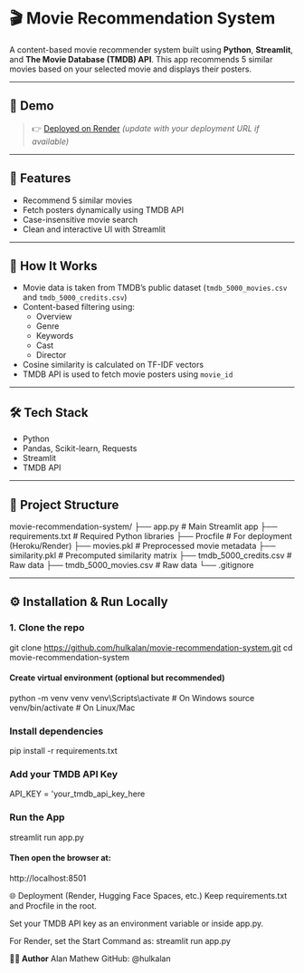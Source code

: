 # 🎬 Movie Recommendation System

A content-based movie recommender system built using **Python**, **Streamlit**, and **The Movie Database (TMDB) API**. This app recommends 5 similar movies based on your selected movie and displays their posters.

---

## 🚀 Demo

> 👉 [Deployed on Render](#) *(update with your deployment URL if available)*

---

## 📌 Features

- Recommend 5 similar movies
- Fetch posters dynamically using TMDB API
- Case-insensitive movie search
- Clean and interactive UI with Streamlit

---

## 🧠 How It Works

- Movie data is taken from TMDB’s public dataset (`tmdb_5000_movies.csv` and `tmdb_5000_credits.csv`)
- Content-based filtering using:
  - Overview
  - Genre
  - Keywords
  - Cast
  - Director
- Cosine similarity is calculated on TF-IDF vectors
- TMDB API is used to fetch movie posters using `movie_id`

---

## 🛠️ Tech Stack

- Python
- Pandas, Scikit-learn, Requests
- Streamlit
- TMDB API

---

## 📂 Project Structure

movie-recommendation-system/
├── app.py # Main Streamlit app
├── requirements.txt # Required Python libraries
├── Procfile # For deployment (Heroku/Render)
├── movies.pkl # Preprocessed movie metadata
├── similarity.pkl # Precomputed similarity matrix
├── tmdb_5000_credits.csv # Raw data
├── tmdb_5000_movies.csv # Raw data
└── .gitignore



---

## ⚙️ Installation & Run Locally

### 1. Clone the repo

git clone https://github.com/hulkalan/movie-recommendation-system.git
cd movie-recommendation-system



#### Create virtual environment (optional but recommended)

python -m venv venv
venv\Scripts\activate  # On Windows
source venv/bin/activate  # On Linux/Mac


### Install dependencies

pip install -r requirements.txt

### Add your TMDB API Key

API_KEY = 'your_tmdb_api_key_here

### Run the App

streamlit run app.py

#### **Then open the browser at:**

http://localhost:8501

🌐 Deployment (Render, Hugging Face Spaces, etc.)
Keep requirements.txt and Procfile in the root.

Set your TMDB API key as an environment variable or inside app.py.

For Render, set the Start Command as:  streamlit run app.py



**🙋‍♂️ Author**
Alan Mathew
GitHub: @hulkalan